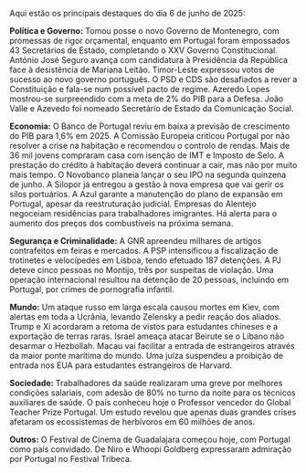 Aqui estão os principais destaques do dia 6 de junho de 2025:

**Política e Governo:** Tomou posse o novo Governo de Montenegro, com promessas de rigor orçamental, enquanto em Portugal foram empossados 43 Secretários de Estado, completando o XXV Governo Constitucional. António José Seguro avança com candidatura à Presidência da República face à desistência de Mariana Leitão. Timor-Leste expressou votos de sucesso ao novo governo português. O PSD e CDS são desafiados a rever a Constituição e fala-se num possível pacto de regime. Azeredo Lopes mostrou-se surpreendido com a meta de 2% do PIB para a Defesa. João Valle e Azevedo foi nomeado Secretário de Estado da Comunicação Social.

**Economia:** O Banco de Portugal reviu em baixa a previsão de crescimento do PIB para 1,6% em 2025. A Comissão Europeia criticou Portugal por não resolver a crise na habitação e recomendou o controlo de rendas. Mais de 36 mil jovens compraram casa com isenção de IMT e Imposto de Selo. A prestação do crédito à habitação deverá continuar a cair, mas não por muito mais tempo. O Novobanco planeia lançar o seu IPO na segunda quinzena de junho. A Silopor já entregou a gestão à nova empresa que vai gerir os silos portuários. A Azul garante a manutenção do plano de expansão em Portugal, apesar da reestruturação judicial. Empresas do Alentejo negoceiam residências para trabalhadores imigrantes. Há alerta para o aumento dos preços dos combustíveis na próxima semana.

**Segurança e Criminalidade:** A GNR apreendeu milhares de artigos contrafeitos em feiras e mercados. A PSP intensificou a fiscalização de trotinetes e velocípedes em Lisboa, tendo efetuado 187 detenções. A PJ deteve cinco pessoas no Montijo, três por suspeitas de violação. Uma operação internacional resultou na detenção de 20 pessoas, incluindo em Portugal, por crimes de pornografia infantil.

**Mundo:** Um ataque russo em larga escala causou mortes em Kiev, com alertas em toda a Ucrânia, levando Zelensky a pedir reação dos aliados. Trump e Xi acordaram a retoma de vistos para estudantes chineses e a exportação de terras raras. Israel ameaça atacar Beirute se o Líbano não desarmar o Hezbollah. Macau vai facilitar a entrada de estrangeiros através da maior ponte marítima do mundo. Uma juíza suspendeu a proibição de entrada nos EUA para estudantes estrangeiros de Harvard.

**Sociedade:** Trabalhadores da saúde realizaram uma greve por melhores condições salariais, com adesão de 80% no turno da noite para os técnicos auxiliares de saúde. O país conheceu hoje o Professor vencedor do Global Teacher Prize Portugal. Um estudo revelou que apenas duas grandes crises afetaram os ecossistemas de herbívoros em 60 milhões de anos.

**Outros:** O Festival de Cinema de Guadalajara começou hoje, com Portugal como país convidado. De Niro e Whoopi Goldberg expressaram admiração por Portugal no Festival Tribeca.